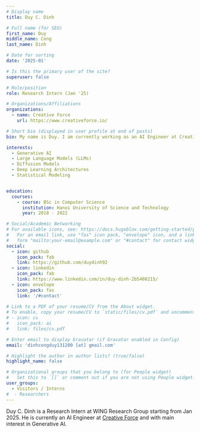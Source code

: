 ```yaml
---
# Display name
title: Duy C. Dinh

# Full name (for SEO)
first_name: Duy
middle_name: Cong
last_name: Dinh

# Date for sorting
date: '2025-01'

# Is this the primary user of the site?
superuser: false

# Role/position
role: Research Intern (Jan '25)

# Organizations/Affiliations
organizations:
  - name: Creative Force
    url: https://www.creativeforce.io/

# Short bio (displayed in user profile at end of posts)
bio: My name is Duy. I am currently working as an AI Engineer at Creative Force and graduated from Hanoi University of Science and Technology (HUST). With a strong foundation in machine learning research and a growing passion for Generative AI, I seek opportunities to contribute to meaningful and impactful research.

interests:
  - Generative AI 
  - Large Language Models (LLMs)
  - Diffusion Models
  - Deep Learning Architectures
  - Statistical Modeling


education:
  courses:
    - course: BSc in Computer Science
      institution: Hanoi University of Science and Technology
      year: 2018 - 2022

# Social/Academic Networking
# For available icons, see: https://docs.hugoblox.com/getting-started/page-builder/#icons
#   For an email link, use "fas" icon pack, "envelope" icon, and a link in the
#   form "mailto:your-email@example.com" or "#contact" for contact widget.
social:
  - icon: github
    icon_pack: fab
    link: https://github.com/duydinh92
  - icon: linkedin
    icon_pack: fab
    link: https://www.linkedin.com/in/duy-dinh-2b5408215/
  - icon: envelope
    icon_pack: fas
    link: '/#contact'
  
# Link to a PDF of your resume/CV from the About widget.
# To enable, copy your resume/CV to `static/files/cv.pdf` and uncomment the lines below.
# - icon: cv
#   icon_pack: ai
#   link: files/cv.pdf

# Enter email to display Gravatar (if Gravatar enabled in Config)
email: 'dinhcongduy131200 [at] gmail.com'

# Highlight the author in author lists? (true/false)
highlight_name: false

# Organizational groups that you belong to (for People widget)
#   Set this to `[]` or comment out if you are not using People widget.
user_groups:
  - Visitors / Interns
#  - Researchers
---
```


Duy C. Dinh is a Research Intern at WING Research Group starting from Jan 2025. He is currently an AI Engineer at [Creative Force](https://www.creativeforce.io/) and with main interest in Generative AI.
